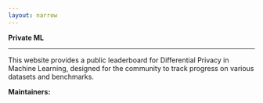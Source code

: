 ```yaml
---
layout: narrow
---
```


<!-- <img id="logo" src="/assets/logo.png" alt="Robust ML"> -->

**Private ML**

---
This website provides a public leaderboard for Differential Privacy in Machine Learning, designed for the community to track progress on various datasets and benchmarks.

**Maintainers:**

